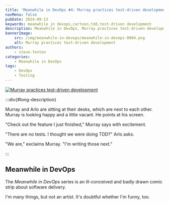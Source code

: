 ```yaml
---
title: 'Meanwhile in DevOps #4: Murray practices test-driven development'
navMenu: false
pubDate: 2024-09-13
keywords: meanwhile in devops,cartoon,tdd,test-driven development
description: Meanwhile in DevOps, Murray practices test-driven development.
bannerImage:
    src: /img/meanwhile-in-devops/meanwhile-in-devops-0004.png
    alt: Murray practices test-driven development
authors:
    - steve-fenton
categories:
    - Meanwhile in DevOps
tags:
    - DevOps
    - Testing
---
```


<a href="#long-description">
<img src="/img/meanwhile-in-devops/meanwhile-in-devops-0004.png" alt="Murray practices test-driven development" />
</a>

:::div{#long-description}

Murray and Arlo are sitting at their desks, which are next to each other. Murray is looking happy and a little vacant. He points at his screen.

"Check out the feature I just finished," Murray says with excitement.

"There are no tests. I thought we were doing TDD?" Arlo asks.

"We are," exclaims Murray. "I'm writing those next."

:::

## Meanwhile in DevOps

The *Meanwhile in DevOps* series is an ill-conceived and badly drawn comic strip about software delivery.

I'm many things, but not an artist. It's doubtful whether I'm funny, too.
